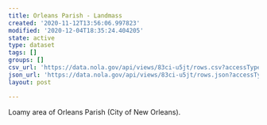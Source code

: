 ```yaml
---
title: Orleans Parish - Landmass
created: '2020-11-12T13:56:06.997823'
modified: '2020-12-04T18:35:24.404205'
state: active
type: dataset
tags: []
groups: []
csv_url: 'https://data.nola.gov/api/views/83ci-u5jt/rows.csv?accessType=DOWNLOAD'
json_url: 'https://data.nola.gov/api/views/83ci-u5jt/rows.json?accessType=DOWNLOAD'
layout: post

---
```

Loamy area of Orleans Parish (City of New Orleans).
